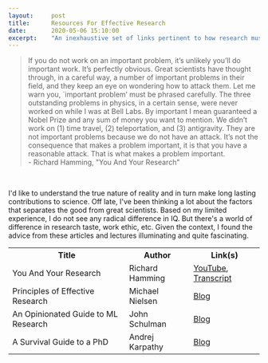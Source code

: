 ```yaml
---
layout:     post
title:      Resources For Effective Research
date:       2020-05-06 15:10:00
excerpt:    "An inexhaustive set of links pertinent to how research must be pursued as an individual"
---
```


<blockquote> If you do not work on an important problem, it’s unlikely you’ll do important work. It’s perfectly obvious. Great scientists have thought through, in a careful way, a number of important problems in their field, and they keep an eye on wondering how to attack them. Let me warn you, `important problem’ must be phrased carefully. The three outstanding problems in physics, in a certain sense, were never worked on while I was at Bell Labs. By important I mean guaranteed a Nobel Prize and any sum of money you want to mention. We didn’t work on (1) time travel, (2) teleportation, and (3) antigravity. They are not important problems because we do not have an attack. It’s not the consequence that makes a problem important, it is that you have a reasonable attack. That is what makes a problem important. <br> - Richard Hamming, "You And Your Research"</blockquote>

<br>

I'd like to understand the true nature of reality and in turn make long lasting contributions to science. Off late, I've been thinking a lot about the factors that separates the good from great scientists. Based on my limited experience, I do not see any radical difference in IQ. But there's a world of difference in research taste, work ethic, etc. Given the context, I found the advice from these articles and lectures illuminating and quite fascinating.     

 <table style="width:100%">
  <tr>
    <th>Title</th>
    <th>Author</th>
    <th>Link(s)</th>
  </tr>
  <tr>
    <td>You And Your Research</td>
    <td>Richard Hamming</td>
    <td><a href="https://youtu.be/a1zDuOPkMSw">YouTube</a>, <a href="https://www.cs.virginia.edu/~robins/YouAndYourResearch.html" target="_blank">Transcript</a></td>
  </tr>
  <tr>
    <td>Principles of Effective Research</td>
    <td>Michael Nielsen</td>
    <td><a href="http://michaelnielsen.org/blog/principles-of-effective-research/" target="_blank">Blog</a></td>
  </tr>
  <tr>
    <td>An Opinionated Guide to ML Research</td>
    <td>John Schulman</td>
    <td><a href="http://joschu.net/blog/opinionated-guide-ml-research.html" target="_blank">Blog</a></td>
  </tr>
  <tr>
    <td>A Survival Guide to a PhD</td>
    <td>Andrej Karpathy</td>
    <td><a href="http://karpathy.github.io/2016/09/07/phd/" target="_blank">Blog</a></td>
  </tr>
</table> 

